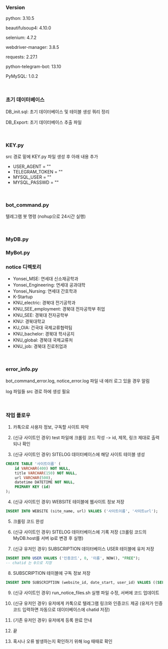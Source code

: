 ### Version

python: 3.10.5

beautifulsoup4: 4.10.0

selenium: 4.7.2

webdriver-manager: 3.8.5

requests: 2.27.1

python-telegram-bot: 13.10

PyMySQL: 1.0.2

<br/>

### 초기 데이터베이스

DB_init.sql: 초기 데이터베이스 및 테이블 생성 쿼리 정리

DB_Export: 초기 데이터베이스 추출 파일

<br/>

### KEY.py

src 경로 밑에 KEY.py 파일 생성 후 아래 내용 추가
- USER_AGENT = ""
- TELEGRAM_TOKEN = ""
- MYSQL_USER = ""
- MYSQL_PASSWD = ""

<br/>

### bot_command.py

텔레그램 봇 명령 (nohup으로 24시간 실행)

<br/>

### MyDB.py

### MyBot.py

### notice 디렉토리

- Yonsei_MSE: 연세대 신소재공학과
- Yonsei_Engineering: 연세대 공과대학
- Yonsei_Nursing: 연세대 간호학과
- K-Startup
- KNU_electric: 경북대 전기공학과
- KNU_SEE_employment: 경북대 전자공학부 취업
- KNU_SEE: 경북대 전자공학부
- KNU: 경북대학교
- KU_OIA: 건국대 국제교류협력팀
- KNU_bachelor: 경북대 학사공지
- KNU_global: 경북대 국제교류처
- KNU_job: 경북대 진로취업과

<br/>

### error_info.py

bot_command_error.log, notice_error.log 파일 내 에러 로그 있을 경우 알림

log 파일들 src 경로 하에 생성 필요

<br/>

### 작업 플로우

1. 카톡으로 사용자 정보, 구독할 사이트 파악

2. (신규 사이트인 경우) test 파일에 크롤링 코드 작성 -> id, 제목, 링크 제대로 출력되나 확인

3. (신규 사이트인 경우) SITELOG 데이터베이스에 해당 사이트 테이블 생성
```sql
CREATE TABLE '사이트이름' (
	id VARCHAR(400) NOT NULL,
    title VARCHAR(150) NOT NULL,
    url VARCHAR(500),
    datetime DATETIME NOT NULL,
    PRIMARY KEY (id)
);
```

4. (신규 사이트인 경우) WEBSITE 테이블에 웹사이트 정보 저장
```sql
INSERT INTO WEBSITE (site_name, url) VALUES ('사이트이름', '사이트url');
```

5. 크롤링 코드 완성

6. (신규 사이트인 경우) SITELOG 데이터베이스에 기록 저장 (크롤링 코드의 MyDB.host를 서버 ip로 변경 후 실행)

7. (신규 유저인 경우) SUBSCRIPTION 데이터베이스 USER 테이블에 유저 저장
```sql
INSERT INTO USER VALUES ('인증코드', 0, '이름', NOW(), "FREE");
-- chatid 는 0으로 지정
```

8. SUBSCRIPTION 테이블에 구독 정보 저장
```sql
INSERT INTO SUBSCRIPTION (website_id, date_start, user_id) VALUES ((SELECT id FROM WEBSITE WHERE site_name = '사이트이름'), NOW(), '인증코드');
```

9. (신규 사이트인 경우) run_notice_files.sh 실행 파일 수정, 서버에 코드 업데이트

10. (신규 유저인 경우) 유저에게 카톡으로 텔레그램 링크와 인증코드 제공 (유저가 인증코드 입력하면 자동으로 데이터베이스에 chatid 저장)

11. (기존 유저인 경우) 유저에게 등록 완료 안내

12. 끝

13. 혹시나 오류 발생하는지 확인하기 위해 log 때때로 확인